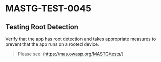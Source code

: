#  MASTG-TEST-0045

## Testing Root Detection

Verify that the app has root detection and takes appropriate measures to prevent that the app runs on a rooted device.

> Please see: (https://mas.owasp.org/MASTG/tests/)